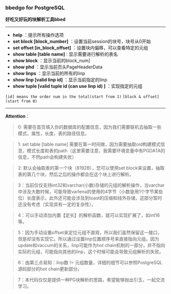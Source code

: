 ### bbedgo for PostgreSQL

**好吃又好玩的块解析工具bbed**

------------
- **help** ：提示所有操作选项
- **set block [block_number]** ：设置当前session的块号，块号从0开始
- **set offset [in_block_offset]** ：设置块内偏移，可以查看特定的元组
- **show table [table name]** : 显示需要进行解析的表名
- **show block** ：显示当前的block_num]
- **show phd** ：显示当前页头PageHeaderData
- **show linps** ：显示当前的所有的linp
- **show linp [valid linp id]** ：显示当前指定的linp
- **show tuple [valid tuple id (can use linp id) ]** ：实现指定的元组

`[id] means the order num in the total(start from 1)`
`[block & offset] (start from 0)`

------------
**Attention**：
>0: 需要在首页填入你的数据库的配置信息，因为我们需要联机去抽取一些模式，属性，长度，表的路径信息。

>1: set table [table name] 需要在第一时间做，因为需要抽取oid构建模式信息，模式长度和表的path（这里需要注意，我需要环境变量中有PGDATA的信息，不然path会构建失败）

>2: 默认会抽取表的第一个块（8192B），您可以使用set block来设置，抽取表的第几个块，然后之后的操作都会在这个块上进行解析。

>3：当前仅仅支持int32和varchar(小数)存储的元组的解析操作，当varchar中涉及大数时候，可能导致varlena的使用的4字节（小数是用1个字节某些位）长度表示，此外还可能会涉及到toast的压缩和线外存储，这部分暂时还没有考虑（实现具有一定的复杂性）。

>4：可以手动添加内置【定长】的解析函数，就可以实现扩展了，如int16等。

>5：因为手动设置offset来定位元组不直观，所以我们虽然保留这一接口，但是却没有实现它。所以通过设置linp位置顺序号来直接指向元组。因为update和vaccum的关系，linp可能作为hot chain机制的一部分，并不指向实际的元组，可能指向其他的linp，这个时候可能会导致元组解析的失败。

>6：由第三点易知：linp数 != 元组数量，详细的细节可以参照PostgreSQL源码部分的hot chain更新部分。

>7：本代码仅仅是提供一种PG块解析的思路，希望能够抛出引玉，一起交流学习。

